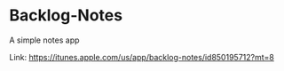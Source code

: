 # Backlog-Notes
A simple notes app


Link:  https://itunes.apple.com/us/app/backlog-notes/id850195712?mt=8
